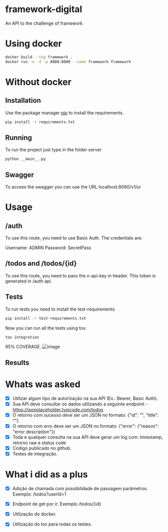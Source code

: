 # framework-digital

An API to the challenge of framework


# Using docker

```bash
docker build --tag framework .
docker run -e -d -p 8080:8080 --name framework framework
```

# Without docker

## Installation

Use the package manager [pip](https://pip.pypa.io/en/stable/) to install the requirements.

```bash
pip install -r requirements.txt
```

## Running

To run the project just type in the folder server

```bash
python __main__.py
```

## Swagger

To access the swagger you can use the URL localhost:8080/v1/ui

# Usage

## /auth

To use this route, you need to use Basic Auth. The credentials are:

Username: ADMIN
Password: SecretPass

## /todos and /todos/{id}

To use this route, you need to pass the x-api-key in header. This token is generated in /auth api.

## Tests

To run tests you need to install the test-requirements

```bash
pip install -r test-requirements.txt
```

Now you can run all the tests using tox:

```bash
tox integration
```
95% COVERAGE.
![image](https://user-images.githubusercontent.com/46831966/152340780-b7e77bf2-d325-493d-9f06-779b3c92b6d2.png)


## Results

# Whats was asked
- [x] Utilizar algum tipo de autorização na sua API (Ex.: Bearer, Basic Auth).
- [x] Sua API deve consultar os dados utilizando a seguinte endpoint - https://jsonplaceholder.typicode.com/todos
- [x] O retorno com sucesso deve ser um JSON no formato: {"id": "", "title": ""}
- [x] O retorno com erro deve ser um JSON no formato: {"error": {"reason": "error description"}}
- [x] Toda e qualquer consulta na sua API deve gerar um log com: timestamp, retorno raw e status code
- [x] Código publicado no github.
- [x] Testes de integração.
  
 # What i did as a plus
- [x] Adição de chamada com possibilidade de passagem parâmetros. Exemplo: /todos?userId=1
- [x] Endpoint de get por ir. Exemplo /todos/{id}
- [x] Utilização do docker.
- [x] Utilização do tox para rodas os testes.
  

